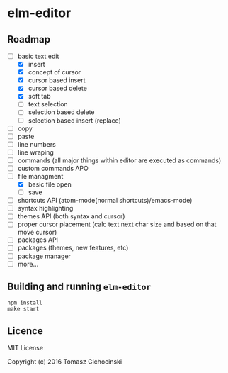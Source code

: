# elm-editor

## Roadmap

* [ ] basic text edit
  * [x] insert 
  * [x] concept of cursor
  * [x] cursor based insert
  * [x] cursor based delete
  * [x] soft tab
  * [ ] text selection
  * [ ] selection based delete
  * [ ] selection based insert (replace)
* [ ] copy
* [ ] paste
* [ ] line numbers
* [ ] line wraping
* [ ] commands (all major things within editor are executed as commands)
* [ ] custom commands APO
* [ ] file managment
  * [x] basic file open
  * [ ] save
* [ ] shortcuts API (atom-mode(normal shortcuts)/emacs-mode)
* [ ] syntax highlighting
* [ ] themes API (both syntax and cursor)
* [ ] proper cursor placement (calc text next char size and based on that move cursor)
* [ ] packages API
* [ ] packages (themes, new features, etc)
* [ ] package manager
* [ ] more...

## Building and running `elm-editor`

```shell
npm install
make start
````

## Licence

MIT License

Copyright (c) 2016 Tomasz Cichocinski
